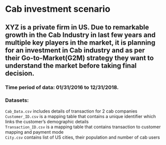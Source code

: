 # Cab investment scenario
## XYZ is a private firm in US. Due to remarkable growth in the Cab Industry in last few years and multiple key players in the market, it is planning for an investment in Cab industry and as per their Go-to-Market(G2M) strategy they want to understand the market before taking final decision.

### Time period of data: 01/31/2016 to 12/31/2018.

### Datasets:
`Cab_Data.csv` includes details of transaction for 2 cab companies  
`Customer_ID.csv` is a mapping table that contains a unique identifier which links the customer’s demographic details  
`Transaction_ID.csv` is a mapping table that contains transaction to customer mapping and payment mode   
`City.csv` contains list of US cities, their population and number of cab users
